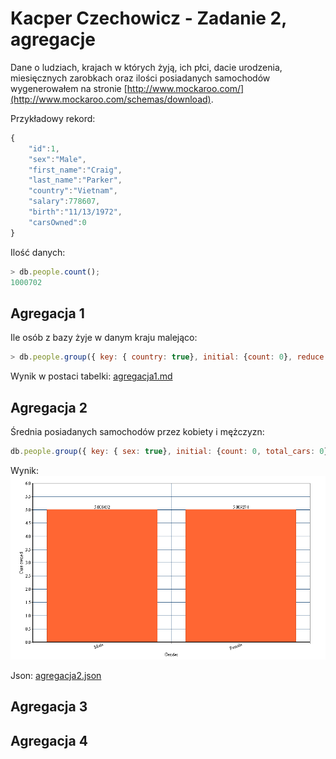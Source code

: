 # Kacper Czechowicz - Zadanie 2, agregacje

Dane o ludziach, krajach w których żyją, ich płci, dacie urodzenia, miesięcznych zarobkach oraz ilości posiadanych samochodów wygenerowałem na stronie [http://www.mockaroo.com/](http://www.mockaroo.com/schemas/download).

Przykładowy rekord:
```javascript
{
	"id":1,
	"sex":"Male",
	"first_name":"Craig",
	"last_name":"Parker",
	"country":"Vietnam",
	"salary":778607,
	"birth":"11/13/1972",
	"carsOwned":0
}
```

Ilość danych:
```javascript
> db.people.count();
1000702
```

## Agregacja 1

Ile osób z bazy żyje w danym kraju malejąco:
```javascript
> db.people.group({ key: { country: true}, initial: {count: 0}, reduce: function(doc, out) {out.count++;} }).sort(function(a,b){ return b.count - a.count; });
```
Wynik w postaci tabelki: [agregacja1.md](wyniki/agregacja1.md)

## Agregacja 2

Średnia posiadanych samochodów przez kobiety i mężczyzn:
```javascript
db.people.group({ key: { sex: true}, initial: {count: 0, total_cars: 0}, reduce: function(doc, out) {out.count++; out.total_cars+=doc.carsOwned;},  finalize: function(out) { out.avg_carsOwned = out.total_cars / out.count; } });
```

Wynik: 
![agregacja2](wyniki/agregacja2.png)

Json: [agregacja2.json](wyniki/agregacja2.json)

## Agregacja 3

## Agregacja 4